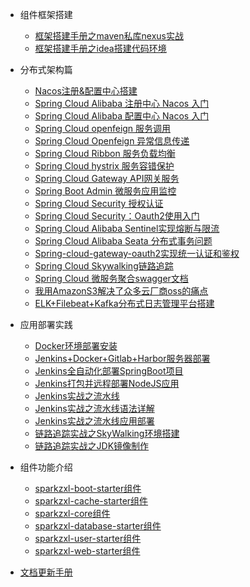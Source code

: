 * 组件框架搭建
    * [框架搭建手册之maven私库nexus实战](forward/framework/框架搭建手册之maven私库nexus实战.md)
    * [框架搭建手册之idea搭建代码环境](forward/framework/框架搭建手册之idea搭建代码环境.md)

* 分布式架构篇
    * [Nacos注册&配置中心搭建](forward/distributed/分布式架构之Nacos注册&配置中心搭建.md)
    * [Spring Cloud Alibaba 注册中心 Nacos 入门](forward/distributed/分布式架构之SpringCloudAlibaba注册中心Nacos入门.md)
    * [Spring Cloud Alibaba 配置中心 Nacos 入门](forward/distributed/分布式架构之SpringCloudAlibaba配置中心Nacos入门.md)
    * [Spring Cloud openfeign 服务调用](forward/222)
    * [Spring Cloud Openfeign 异常信息传递](forward/distributed/SpringCloudOpenfeign异常信息传递.md)
    * [Spring Cloud Ribbon 服务负载均衡](forward/222)
    * [Spring Cloud hystrix 服务容错保护](forward/222)
    * [Spring Cloud Gateway API网关服务](forward/222)
    * [Spring Boot Admin 微服务应用监控](forward/222)
    * [Spring Cloud Security 授权认证](forward/222)
    * [Spring Cloud Security：Oauth2使用入门](forward/222)
    * [Spring Cloud Alibaba Sentinel实现熔断与限流](forward/222)
    * [Spring Cloud Alibaba Seata 分布式事务问题](forward/222)
    * [Spring-cloud-gateway-oauth2实现统一认证和鉴权](forward/222)
    * [Spring Cloud Skywalking链路追踪](forward/222)
    * [Spring Cloud 微服务聚合swagger文档](forward/222)
    * [我用AmazonS3解决了众多云厂商oss的痛点](forward/distributed/我用AmazonS3解决了众多云厂商oss的痛点.md)
    * [ELK+Filebeat+Kafka分布式日志管理平台搭建](forward/distributed/分布式架构之ELK+Filebeat+Kafka分布式日志管理平台搭建.md)

* 应用部署实践
    * [Docker环境部署安装](forward/deploy/Docker环境部署安装.md)
    * [Jenkins+Docker+Gitlab+Harbor服务器部署](forward/deploy/Jenkins+Docker+Gitlab+Harbor服务器部署.md)
    * [Jenkins全自动化部署SpringBoot项目](forward/deploy/Jenkins全自动化部署SpringBoot项目.md)
    * [Jenkins打包并远程部署NodeJS应用](forward/deploy/Jenkins打包并远程部署NodeJS应用.md)
    * [Jenkins实战之流水线](forward/deploy/Jenkins实战之流水线.md)
    * [Jenkins实战之流水线语法详解](forward/deploy/Jenkins实战之流水线语法详解.md)
    * [Jenkins实战之流水线应用部署](forward/deploy/Jenkins实战之流水线应用部署.md)
    * [链路追踪实战之SkyWalking环境搭建](forward/distributed/链路追踪实战之SkyWalking环境搭建.md)
    * [链路追踪实战之JDK镜像制作](forward/distributed/链路追踪实战之JDK镜像制作.md)

* 组件功能介绍
    * [sparkzxl-boot-starter组件](forward/component/sparkzxl-boot.md)
    * [sparkzxl-cache-starter组件](forward/component/sparkzxl-cache.md)
    * [sparkzxl-core组件](forward/component/sparkzxl-core.md)
    * [sparkzxl-database-starter组件](forward/component/sparkzxl-database.md)
    * [sparkzxl-user-starter组件](forward/component/sparkzxl-user.md)
    * [sparkzxl-web-starter组件](forward/component/sparkzxl-web.md)
* [文档更新手册](forward/文档更新手册.md)
